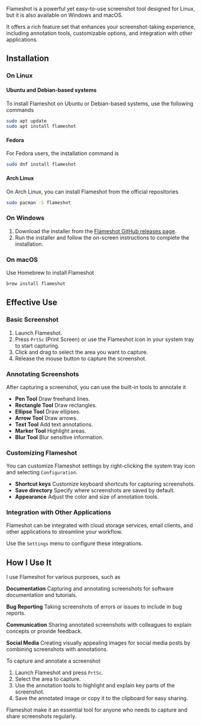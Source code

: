 Flameshot is a powerful yet easy-to-use screenshot tool designed for Linux, but it is also available on Windows and macOS. 

It offers a rich feature set that enhances your screenshot-taking experience, including annotation tools, customizable options, and integration with other applications.

## Installation

### On Linux

#### Ubuntu and Debian-based systems
To install Flameshot on Ubuntu or Debian-based systems, use the following commands

```bash
sudo apt update
sudo apt install flameshot
```

#### Fedora
For Fedora users, the installation command is

```bash
sudo dnf install flameshot
```

#### Arch Linux
On Arch Linux, you can install Flameshot from the official repositories

```bash
sudo pacman -S flameshot
```

### On Windows

1. Download the installer from the [Flameshot GitHub releases page](https://github.com/flameshot-org/flameshot/releases).
2. Run the installer and follow the on-screen instructions to complete the installation.

### On macOS

Use Homebrew to install Flameshot

```bash
brew install flameshot
```

## Effective Use

### Basic Screenshot

1. Launch Flameshot.
2. Press `PrtSc` (Print Screen) or use the Flameshot icon in your system tray to start capturing.
3. Click and drag to select the area you want to capture.
4. Release the mouse button to capture the screenshot.

### Annotating Screenshots

After capturing a screenshot, you can use the built-in tools to annotate it

- **Pen Tool** Draw freehand lines.
- **Rectangle Tool** Draw rectangles.
- **Ellipse Tool** Draw ellipses.
- **Arrow Tool** Draw arrows.
- **Text Tool** Add text annotations.
- **Marker Tool** Highlight areas.
- **Blur Tool** Blur sensitive information.

### Customizing Flameshot

You can customize Flameshot settings by right-clicking the system tray icon and selecting `Configuration`.

- **Shortcut keys** Customize keyboard shortcuts for capturing screenshots.
- **Save directory** Specify where screenshots are saved by default.
- **Appearance** Adjust the color and size of annotation tools.

### Integration with Other Applications

Flameshot can be integrated with cloud storage services, email clients, and other applications to streamline your workflow.

Use the `Settings` menu to configure these integrations.

## How I Use It

I use Flameshot for various purposes, such as

**Documentation** Capturing and annotating screenshots for software documentation and tutorials.

**Bug Reporting** Taking screenshots of errors or issues to include in bug reports.

**Communication** Sharing annotated screenshots with colleagues to explain concepts or provide feedback.

**Social Media** Creating visually appealing images for social media posts by combining screenshots with annotations.

To capture and annotate a screenshot

1. Launch Flameshot and press `PrtSc`.
2. Select the area to capture.
3. Use the annotation tools to highlight and explain key parts of the screenshot.
4. Save the annotated image or copy it to the clipboard for easy sharing.

Flameshot make it an essential tool for anyone who needs to capture and share screenshots regularly.